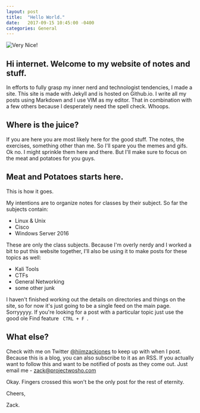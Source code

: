 ```yaml
---
layout: post
title:  "Hello World."
date:   2017-09-15 10:45:00 -0400
categories: General
---
```


![Very Nice!](/assets/img/thumbsup.gif)

## Hi internet. Welcome to my website of notes and stuff.
In efforts to fully grasp my inner nerd and technologist tendencies, I made a site. This site is made with Jekyll and is hosted on Github.io. I write all my posts using Markdown and I use VIM as my editor. That in combination with a few others because I desperately need the spell check. Whoops.

## Where is the juice?
If you are here you are most likely here for the good stuff. The notes, the exercises, something other than me. So I'll spare you the memes and gifs. Ok no. I might sprinkle them here and there. But I'll make sure to focus on the meat and potatoes for you guys.

## Meat and Potatoes starts here.
This is how it goes.

My intentions are to organize notes for classes by their subject. So far the subjects contain:
- Linux & Unix
- Cisco
- Windows Server 2016

These are only the class subjects. Because I'm overly nerdy and I worked a bit to put this website together, I'll also be using it to make posts for these topics as well:
- Kali Tools
- CTFs
- General Networking
- some other junk

I haven't finished working out the details on directories and things on the site, so for now it's just going to be a single feed on the main page. Sorryyyyy. If you're looking for a post with a particular topic just use the good ole Find feature <code> CTRL + F </code>.

## What else?
Check with me on Twitter [@hiimzackjones](https://twitter.com/hiimzackjones) to keep up with when I post. Because this is a blog, you can also subscribe to it as an RSS. If you actually want to follow this and want to be notified of posts as they come out. Just email me - [zack@projectwosho.com](mailto:zack@projectwosho.com)

Okay. Fingers crossed this won't be the only post for the rest of eternity.

Cheers,

Zack.  

